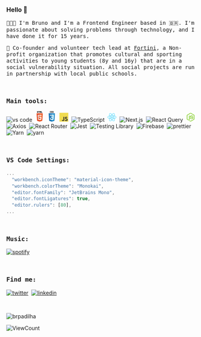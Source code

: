 ### Hello 👋

<samp>👨🏽‍💻 I'm Bruno and I'm a Frontend Engineer based in 🇧🇷. I'm passionate about solving problems through technology, and I have done it for 15 years.</samp>

<samp>:blue_heart: Co-founder and volunteer tech lead at [Fortini](https://fortini.org.br), a Non-profit organization that promotes cultural and sporting activities to young students (8y and 16y) that are in a social vulnerability situation. All social projects are run in partnership with local public schools.</samp>

<br/>

### <samp>Main tools:</samp>
<img src="https://cdn.svgporn.com/logos/visual-studio-code.svg" alt="vs code" title="VS Code" width="24" height="24"/>&nbsp;
<img src="https://raw.githubusercontent.com/devicons/devicon/master/icons/html5/html5-original-wordmark.svg" alt="HTML5" title="HTML5" width="24" height="28"/>&nbsp;
<img src="https://raw.githubusercontent.com/devicons/devicon/master/icons/css3/css3-original-wordmark.svg" alt="CSS3" title="CSS3" width="24" height="28"/>&nbsp;
<img src="https://raw.githubusercontent.com/devicons/devicon/master/icons/javascript/javascript-original.svg" alt="JavaScript" title="JavaScript" width="24" height="24"/>&nbsp;
<img src="https://cdn.svgporn.com/logos/typescript-icon.svg" alt="TypeScript" title="TypeScript" width="24" height="24"/>&nbsp;
<img src="https://raw.githubusercontent.com/devicons/devicon/master/icons/react/react-original.svg" alt="React" title="React" width="24" height="24"/>&nbsp;
<img src="https://cdn.svgporn.com/logos/nextjs-icon.svg" alt="Next.js" title="Next.js" width="24" height="24"/>&nbsp;
<img src="https://cdn.svgporn.com/logos/react-query-icon.svg" alt="React Query" title="React Query" width="24" height="24"/>&nbsp;
<img src="https://raw.githubusercontent.com/devicons/devicon/master/icons/nodejs/nodejs-original.svg" alt="Node.js" title="Node.js" width="24" height="24"/>&nbsp;
<img src="https://axios-http.com/assets/favicon.ico" alt="Axios" title="Axios" width="24" height="24"/>&nbsp;
<img src="https://cdn.svgporn.com/logos/react-router.svg" alt="React Router" title="React Router" width="24" height="24"/>&nbsp;
<img src="https://cdn.svgporn.com/logos/jest.svg" alt="Jest" title="Jest" width="22" height="24"/>&nbsp;
<img src="https://testing-library.com/img/octopus-32x32.png" alt="Testing Library" title="Testing Library" width="24" height="24"/>&nbsp;
<img src="https://cdn.svgporn.com/logos/firebase.svg" alt="Firebase" title="Firebase" width="24" height="24"/>&nbsp;
<img src="https://cdn.svgporn.com/logos/prettier.svg" alt="prettier" title="Prettier" width="24" height="24"/>&nbsp;
<img src="https://cdn.svgporn.com/logos/yarn.svg" alt="Yarn" title="Yarn" width="24" height="24"/>&nbsp;
<img src="https://cdn.svgporn.com/logos/npm.svg" alt="yarn" title="npm" width="24" height="24"/>&nbsp;

<br/>

### <samp>VS Code Settings:</samp>
```js
...
  "workbench.iconTheme": "material-icon-theme",
  "workbench.colorTheme": "Monokai",
  "editor.fontFamily": "JetBrains Mono",
  "editor.fontLigatures": true,
  "editor.rulers": [80],
...
```

<br/>

### <samp>Music:</samp>
<a href="https://open.spotify.com/user/12146212113?si=546d87453c0e45cd" target="_blank"><img src="https://cdn.iconscout.com/icon/free/png-256/spotify-11-432546.png" title="Spotify" alt="spotify" width="24" height="24"/></a>&nbsp;


<br/>

### <samp>Find me:</samp>
<a href="https://www.twitter.com/brunodesde1987" target="_blank"><img src="https://edent.github.io/SuperTinyIcons/images/svg/twitter.svg" alt="twitter" width="24" height="24"/></a>&nbsp;
<a href="https://www.linkedin.com/in/brunodesde1987" target="_blank"><img src="https://edent.github.io/SuperTinyIcons/images/svg/linkedin.svg" alt="linkedin" width="24" height="24"/></a>
<!--<a href="mailto:bruno@solutweb.com.br" target="_blank"><img src="https://cdn.svgporn.com/logos/google-gmail.svg" alt="react" width="16" height="12"/></a>-->

<br/>

<p>
  <img src="https://github-readme-stats.vercel.app/api?username=brunodesde1987&count_private=true&show_icons=true&hide=stars,contribs" alt="brpadilha" />
</p>

![ViewCount](https://views.whatilearened.today/views/github/brunodesde1987/brunodesde1987.svg)
